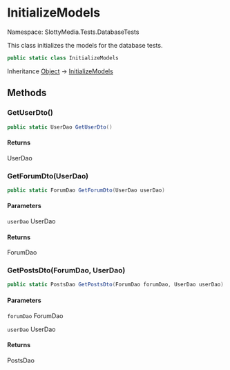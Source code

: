 # InitializeModels

Namespace: SlottyMedia.Tests.DatabaseTests

This class initializes the models for the database tests.

```csharp
public static class InitializeModels
```

Inheritance [Object](https://docs.microsoft.com/en-us/dotnet/api/system.object) → [InitializeModels](./slottymedia.tests.databasetests.initializemodels.md)

## Methods

### **GetUserDto()**

```csharp
public static UserDao GetUserDto()
```

#### Returns

UserDao<br>

### **GetForumDto(UserDao)**

```csharp
public static ForumDao GetForumDto(UserDao userDao)
```

#### Parameters

`userDao` UserDao<br>

#### Returns

ForumDao<br>

### **GetPostsDto(ForumDao, UserDao)**

```csharp
public static PostsDao GetPostsDto(ForumDao forumDao, UserDao userDao)
```

#### Parameters

`forumDao` ForumDao<br>

`userDao` UserDao<br>

#### Returns

PostsDao<br>
